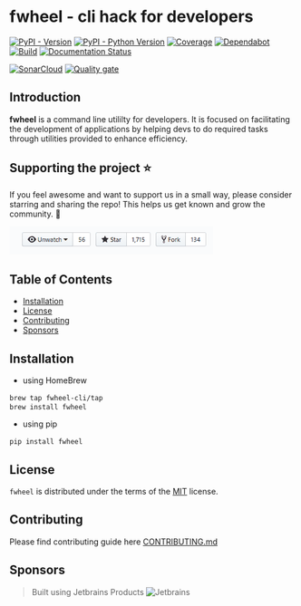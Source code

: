 # fwheel -  cli hack for developers
[![PyPI - Version](https://img.shields.io/pypi/v/fwheel.svg)](https://pypi.org/project/fwheel)
[![PyPI - Python Version](https://img.shields.io/pypi/pyversions/fwheel.svg)](https://pypi.org/project/fwheel)
[![Coverage](https://sonarcloud.io/api/project_badges/measure?project=fwheel-cli_fwheel&metric=coverage)](https://sonarcloud.io/summary/new_code?id=fwheel-cli_fwheel)
[![Dependabot](https://github.com/pateash/fwheel/actions/workflows/dependabot/dependabot-updates/badge.svg)](https://github.com/pateash/fwheel/actions/workflows/dependabot/dependabot-updates)
[![Build](https://github.com/pateash/fwheel/actions/workflows/build.yml/badge.svg)](https://github.com/pateash/fwheel/actions/workflows/build.yml)
[![Documentation Status](https://readthedocs.org/projects/fwheel/badge/?version=latest)](https://fwheel.readthedocs.io/en/latest/?badge=latest)
 
[![SonarCloud](https://sonarcloud.io/images/project_badges/sonarcloud-black.svg)](https://sonarcloud.io/summary/new_code?id=fwheel-cli_fwheel)
[![Quality gate](https://sonarcloud.io/api/project_badges/quality_gate?project=fwheel-cli_fwheel)](https://sonarcloud.io/summary/new_code?id=fwheel-cli_fwheel)

[//]: # ([![GitHub commit activity]&#40;https://img.shields.io/github/commit-activity/m/pateash/fwheel&#41;]&#40;https://github.com/pateash/fwheel/graphs/commit-activity&#41;)

## Introduction

**fwheel** is a command line utililty for developers.
It is focused on facilitating the development of applications by helping devs to do required tasks through utilities provided to enhance efficiency.

## Supporting the project ⭐

If you feel awesome and want to support us in a small way, please consider starring and sharing the repo! This helps us get known and grow the community. 🙏

<img src="https://raw.githubusercontent.com/lusaxweb/vuesax/master/public/github-vuesax-star.gif" alt="vuesax-star" />


## Table of Contents

- [Installation](#installation)
- [License](#license)
- [Contributing](#contributing)
- [Sponsors](#sponsors)

## Installation
* using HomeBrew
```console
brew tap fwheel-cli/tap
brew install fwheel
```
* using pip
```console
pip install fwheel
```
## License

`fwheel` is distributed under the terms of the [MIT](https://spdx.org/licenses/MIT.html) license.

## Contributing
Please find contributing guide here [CONTRIBUTING.md](dev/CONTRIBUTING.md)

## Sponsors
> Built using Jetbrains Products
![Jetbrains](https://www.jetbrains.com/company/brand/img/jetbrains_logo.png)
